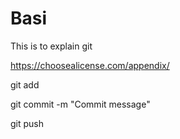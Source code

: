 # Basi
This is to explain git


https://choosealicense.com/appendix/


git add <filename>

git commit -m "Commit message"

git push

